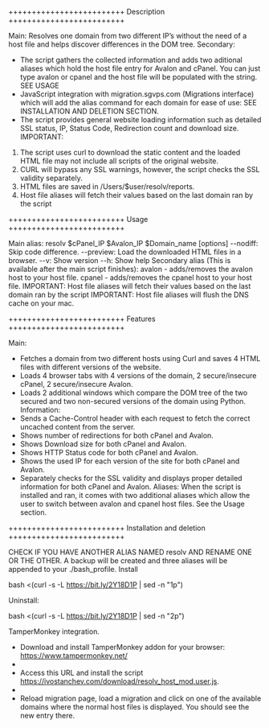 +++++++++++++++++++++++++ Description +++++++++++++++++++++++++

Main: Resolves one domain from two different IP’s without the need of a host file and helps discover differences in the DOM tree.
Secondary:
- The script gathers the collected information and adds two aditional aliases which hold the host file entry for Avalon and cPanel. You can just type avalon or cpanel and the host file will be populated with the string. SEE USAGE
- JavaScript integration with migration.sgvps.com (Migrations interface) which will add the alias command for each domain for ease of use: SEE INSTALLATION AND DELETION SECTION.
- The script provides general website loading information such аs detailed SSL status, IP, Status Code, Redirection count and download size.
IMPORTANT:
1. The script uses curl to download the static content and the loaded HTML file may not include all scripts of the original website.
2. CURL will bypass any SSL warnings, however, the script checks the SSL validity separately.
3. HTML files are saved in /Users/$user/resolv/reports.
4. Host file aliases will fetch their values based on the last domain ran by the script

+++++++++++++++++++++++++ Usage +++++++++++++++++++++++++

Main alias:
	resolv $cPanel_IP $Avalon_IP $Domain_name [options]
	 	--nodiff: Skip code difference.
		--preview: Load the downloaded HTML files in a browser.
	 	--v: Show version
 		--h: Show help
Secondary alias (This is available after the main script finishes):
	avalon
	 - adds/removes the avalon host to your host file.
	cpanel
	 - adds/removes the cpanel host to your host file.
IMPORTANT: Host file aliases will fetch their values based on the last domain ran by the script
IMPORTANT: Host file aliases will flush the DNS cache on your mac.

+++++++++++++++++++++++++ Features +++++++++++++++++++++++++

Main:
- Fetches a domain from two different hosts using Curl and saves 4 HTML files with different versions of the website.
- Loads 4 browser tabs with 4 versions of the domain, 2 secure/insecure cPanel, 2 secure/insecure Avalon.
- Loads 2 additional windows which compare the DOM tree of the two secured and two non-secured versions of the domain using Python.
Information:
- Sends a Cache-Control header with each request to fetch the correct uncached content from the server.
- Shows number of redirections for both cPanel and Avalon.
- Shows Download size for both cPanel and Avalon.
- Shows HTTP Status code for both cPanel and Avalon.
- Shows the used IP for each version of the site for both cPanel and Avalon.
- Separately checks for the SSL validity and displays proper detailed information for both cPanel and Avalon.
Aliases:
When the script is installed and ran, it comes with two additional aliases which allow the user to switch between avalon and cpanel host files. See the Usage section.

+++++++++++++++++++++++++ Installation and deletion +++++++++++++++++++++++++

CHECK IF YOU HAVE ANOTHER ALIAS NAMED resolv AND RENAME ONE OR THE OTHER.
A backup will be created and three aliases will be appended to your ./bash_profile.
Install

bash <(curl -s -L https://bit.ly/2Y18D1P | sed -n "1p")

Uninstall:

bash <(curl -s -L https://bit.ly/2Y18D1P | sed -n "2p")

TamperMonkey integration.

- Download and install TamperMonkey addon for your browser: https://www.tampermonkey.net/
- 
- Access this URL and install the script https://ivostanchev.com/download/resolv_host_mod.user.js.
- 
- Reload migration page, load a migration and click on one of the available domains where the normal host files is displayed. You should see the new entry there. 
